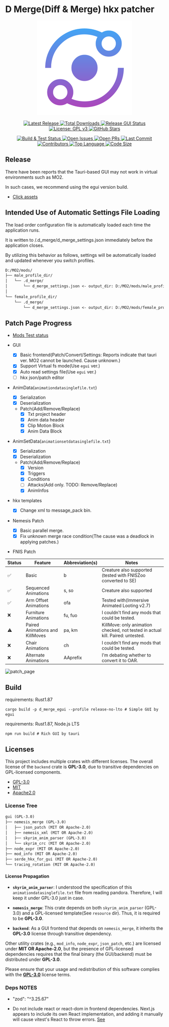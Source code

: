 # D Merge(Diff & Merge) hkx patcher

<div align="center">
  <a href="https://github.com/SARDONYX-sard/d-merge/releases">
    <img src="./gui/backend/tauri/icons/icon.svg" alt="D Merge"/>
  </a>

  <!-- Release Badges -->
  <p>
    <a href="https://github.com/SARDONYX-sard/d-merge/releases/latest">
      <img src="https://img.shields.io/github/v/release/SARDONYX-sard/d-merge?style=flat-square" alt="Latest Release">
    </a>
    <a href="https://github.com/SARDONYX-sard/d-merge/releases">
      <img src="https://img.shields.io/github/downloads/SARDONYX-sard/d-merge/total?style=flat-square" alt="Total Downloads">
    </a>
    <a href="https://github.com/SARDONYX-sard/d-merge/actions/workflows/release-gui.yaml">
      <img src="https://github.com/SARDONYX-sard/d-merge/actions/workflows/release-gui.yaml/badge.svg?style=flat-square" alt="Release GUI Status">
    </a>
    <a href="https://opensource.org/licenses/GPL-3.0">
      <img src="https://img.shields.io/badge/License-GPLv3-blue.svg?style=flat-square" alt="License: GPL v3">
    </a>
    <a href="https://github.com/SARDONYX-sard/d-merge/stargazers">
      <img src="https://img.shields.io/github/stars/SARDONYX-sard/d-merge?style=social" alt="GitHub Stars">
    </a>
  </p>

  <!-- Development Badges -->
  <p>
    <a href="https://github.com/SARDONYX-sard/d-merge/actions/workflows/build-and-test.yaml">
      <img src="https://github.com/SARDONYX-sard/d-merge/actions/workflows/build-and-test.yaml/badge.svg?style=flat-square" alt="Build & Test Status">
    </a>
    <a href="https://github.com/SARDONYX-sard/d-merge/issues">
      <img src="https://img.shields.io/github/issues/SARDONYX-sard/d-merge?style=flat-square" alt="Open Issues">
    </a>
    <a href="https://github.com/SARDONYX-sard/d-merge/pulls">
      <img src="https://img.shields.io/github/issues-pr/SARDONYX-sard/d-merge?style=flat-square" alt="Open PRs">
    </a>
    <a href="https://github.com/SARDONYX-sard/d-merge/commits/main">
      <img src="https://img.shields.io/github/last-commit/SARDONYX-sard/d-merge?style=flat-square" alt="Last Commit">
    </a>
    <a href="https://github.com/SARDONYX-sard/d-merge/graphs/contributors">
      <img src="https://img.shields.io/github/contributors/SARDONYX-sard/d-merge?style=flat-square" alt="Contributors">
    </a>
    <a href="https://github.com/SARDONYX-sard/d-merge">
      <img src="https://img.shields.io/github/languages/top/SARDONYX-sard/d-merge?style=flat-square" alt="Top Language">
    </a>
    <a href="https://github.com/SARDONYX-sard/d-merge">
      <img src="https://img.shields.io/github/languages/code-size/SARDONYX-sard/d-merge?style=flat-square" alt="Code Size">
    </a>
  </p>
</div>

## Release

There have been reports that the Tauri-based GUI may not work in virtual environments such as MO2.

In such cases, we recommend using the egui version build.

- [Click assets](https://github.com/SARDONYX-sard/d-merge/releases)

## Intended Use of Automatic Settings File Loading

The load order configuration file is automatically loaded each time the application runs.

It is written to <skyrim data dir>/.d_merge/d_merge_settings.json immediately before the application closes.

By utilizing this behavior as follows, settings will be automatically loaded and updated whenever you switch profiles.

```txt
D:/MO2/mods/
├── male_profile_dir/
│   └── .d_merge/
│       └── d_merge_settings.json <- output_dir: D:/MO2/mods/male_profile_dir
│
└── female_profile_dir/
    └── .d_merge/
        └── d_merge_settings.json <- output_dir: D:/MO2/mods/female_profile_dir
```

## Patch Page Progress

- [Mods Test status](./docs/test_status.md)

- GUI
  - [x] Basic frontend(Patch/Convert/Settings: Reports indicate that tauri ver. MO2 cannot be launched. Cause unknown.)
  - [x] Support Virtual fs mode(Use `egui` ver.)
  - [x] Auto read settings file(Use `egui` ver.)
  - [ ] hkx json/patch editor

- AnimData(`animationdatasinglefile.txt`)
  - [x] Serialization
  - [x] Deserialization
  - Patch(Add/Remove/Replace)
    - [x] Txt project header
    - [x] Anim data header
    - [x] Clip Motion Block
    - [x] Anim Data Block

- AnimSetData(`animationsetdatasinglefile.txt`)
  - [x] Serialization
  - [x] Deserialization
  - Patch(Add/Remove/Replace)
    - [x] Version
    - [x] Triggers
    - [x] Conditions
    - [ ] Attacks(Add only. TODO: Remove/Replace)
    - [x] AnimInfos

- hkx templates
  - [x] Change xml to message_pack bin.

- Nemesis Patch
  - [x] Basic parallel merge.
  - [x] Fix unknown merge race condition(The cause was a deadlock in applying patches.)

- FNIS Patch

| Status | Feature                         | Abbreviation(s) | Notes                                                                          |
| ------ | ------------------------------- | --------------- | ------------------------------------------------------------------------------ |
| ✅     | Basic                           | b               | Creature also supported (tested with FNISZoo converted to SE)                  |
| ✅     | Sequenced Animations            | s, so           | Creature also supported                                                        |
| ✅     | Arm Offset Animations           | ofa             | Tested with(Immersive Animated Looting v2.7)                                   |
| ❌     | Furniture Animations            | fu, fuo         | I couldn't find any mods that could be tested.                                 |
| ⚠️     | Paired Animations and KillMoves | pa, km          | KillMove: only animation checked, not tested in actual kill. Paired: untested. |
| ❌     | Chair Animations                | ch              | I couldn't find any mods that could be tested.                                 |
| ❌     | Alternate Animations            | AAprefix        | I'm debating whether to convert it to OAR.                                     |

![patch_page](https://github.com/user-attachments/assets/a601c347-10f1-459e-bb70-ecbee5f82590)

## Build

requirements: Rust1.87

```shell
cargo build -p d_merge_egui --profile release-no-lto # Simple GUI by egui
```

requirements: Rust1.87, Node.js LTS

```shell
npm run build # Rich GUI by tauri
```

## Licenses

This project includes multiple crates with different licenses. The overall license of the `backend` crate is **GPL-3.0**, due to transitive dependencies on GPL-licensed components.

- [GPL-3.0](./LICENSE)
- [MIT](./LICENSES/LICENSE-MIT)
- [Apache2.0](./LICENSES/LICENSE-APACHE)

### License Tree

```txt
gui (GPL-3.0)
├── nemesis_merge (GPL-3.0)
│   ├── json_patch (MIT OR Apache-2.0)
│   ├── nemesis_xml (MIT OR Apache-2.0)
│   ├── skyrim_anim_parser (GPL-3.0)
│   └── skyrim_crc (MIT OR Apache-2.0)
├── node_expr (MIT OR Apache-2.0)
├── mod_info (MIT OR Apache-2.0)
├── serde_hkx_for_gui (MIT OR Apache-2.0)
└── tracing_rotation (MIT OR Apache-2.0)
```

#### License Propagation

- **`skyrim_anim_parser`**:
  I understood the specification of this `animationdatasinglefile.txt` file from reading pandora. Therefore, I will keep it under GPL-3.0 just in case.

- **`nemesis_merge`**:
  This crate depends on both `skyrim_anim_parser` (GPL-3.0) and a GPL-licensed template(See `resource` dir). Thus, it is required to be **GPL-3.0**.

- **`backend`**:
  As a GUI frontend that depends on `nemesis_merge`, it inherits the **GPL-3.0** license through transitive dependency.

Other utility crates (e.g., `mod_info`, `node_expr`, `json_patch`, etc.) are licensed under **MIT OR Apache-2.0**, but the presence of GPL-licensed dependencies requires that the final binary (the GUI/backend) must be distributed under **GPL-3.0**.

Please ensure that your usage and redistribution of this software complies with the [**GPL-3.0**](./LICENSE) license terms.

### Deps NOTES

- "zod": "^3.25.67"

- Do not include react or react-dom in frontend dependencies. Next.js appears to include its own React implementation, and adding it manually will cause vitest's React to throw errors. [See](https://t.co/1Oi722pfbb)
